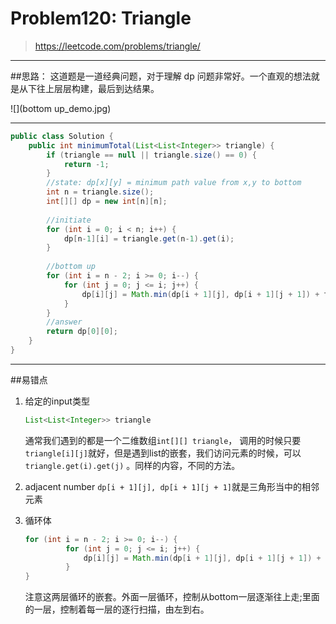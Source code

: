 # Problem120: Triangle


> https://leetcode.com/problems/triangle/

-------------------------------
##思路：
这道题是一道经典问题，对于理解 dp 问题非常好。一个直观的想法就是从下往上层层构建，最后到达结果。

![](bottom up_demo.jpg)

-----------------
```java
public class Solution {
    public int minimumTotal(List<List<Integer>> triangle) {
        if (triangle == null || triangle.size() == 0) {
            return -1;
        }
        //state: dp[x][y] = minimum path value from x,y to bottom
        int n = triangle.size();
        int[][] dp = new int[n][n];
        
        //initiate
        for (int i = 0; i < n; i++) {
            dp[n-1][i] = triangle.get(n-1).get(i);
        }
        
        //bottom up
        for (int i = n - 2; i >= 0; i--) {
            for (int j = 0; j <= i; j++) {
                dp[i][j] = Math.min(dp[i + 1][j], dp[i + 1][j + 1]) + triangle.get(i).get(j);
            }
        }
        //answer
        return dp[0][0];
    }
}
```
----------------
##易错点
1. 给定的input类型
   ```java
   List<List<Integer>> triangle
   ```
   通常我们遇到的都是一个二维数组```int[][] triangle```， 调用的时候只要```triangle[i][j]```就好，但是遇到list的嵌套，我们访问元素的时候，可以 ```triangle.get(i).get(j)``` 。同样的内容，不同的方法。

2. adjacent number
   ```dp[i + 1][j], dp[i + 1][j + 1]```就是三角形当中的相邻元素
3. 循环体
   ```java
   for (int i = n - 2; i >= 0; i--) {
            for (int j = 0; j <= i; j++) {
                dp[i][j] = Math.min(dp[i + 1][j], dp[i + 1][j + 1]) + triangle.get(i).get(j);
            }
   }
   ```
   注意这两层循环的嵌套。外面一层循环，控制从bottom一层逐渐往上走;里面的一层，控制着每一层的逐行扫描，由左到右。























